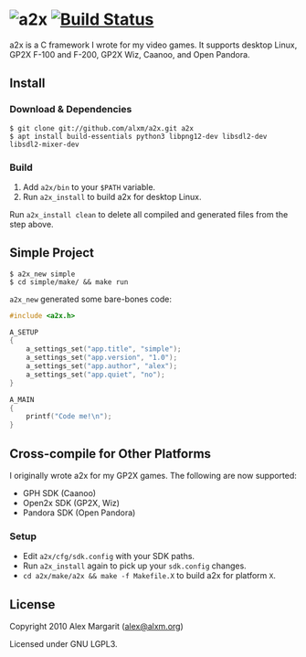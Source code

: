 ![a2x](https://github.com/alxm/a2x/raw/master/doc/a2x-logo.png "a2x") [![Build Status](https://travis-ci.org/alxm/a2x.svg?branch=master)](https://travis-ci.org/alxm/a2x)
=========================================================================================================================================================================

a2x is a C framework I wrote for my video games. It supports desktop Linux, GP2X F-100 and F-200, GP2X Wiz, Caanoo, and Open Pandora.

Install
-------

### Download & Dependencies

    $ git clone git://github.com/alxm/a2x.git a2x
    $ apt install build-essentials python3 libpng12-dev libsdl2-dev libsdl2-mixer-dev

### Build

1. Add `a2x/bin` to your `$PATH` variable.
2. Run `a2x_install` to build a2x for desktop Linux.

Run `a2x_install clean` to delete all compiled and generated files from the step above.

Simple Project
--------------

    $ a2x_new simple
    $ cd simple/make/ && make run

`a2x_new` generated some bare-bones code:

```C
#include <a2x.h>

A_SETUP
{
    a_settings_set("app.title", "simple");
    a_settings_set("app.version", "1.0");
    a_settings_set("app.author", "alex");
    a_settings_set("app.quiet", "no");
}

A_MAIN
{
    printf("Code me!\n");
}
```

Cross-compile for Other Platforms
---------------------------------

I originally wrote a2x for my GP2X games. The following are now supported:

* GPH SDK (Caanoo)
* Open2x SDK (GP2X, Wiz)
* Pandora SDK (Open Pandora)

### Setup

* Edit `a2x/cfg/sdk.config` with your SDK paths.
* Run `a2x_install` again to pick up your `sdk.config` changes.
* `cd a2x/make/a2x && make -f Makefile.X` to build a2x for platform `X`.

License
-------

Copyright 2010 Alex Margarit (alex@alxm.org)

Licensed under GNU LGPL3.

